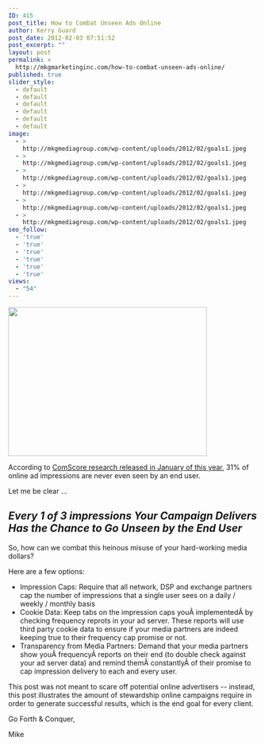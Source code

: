 ```yaml
---
ID: 415
post_title: How to Combat Unseen Ads Online
author: Kerry Guard
post_date: 2012-02-03 07:51:52
post_excerpt: ""
layout: post
permalink: >
  http://mkgmarketinginc.com/how-to-combat-unseen-ads-online/
published: true
slider_style:
  - default
  - default
  - default
  - default
  - default
  - default
image:
  - >
    http://mkgmediagroup.com/wp-content/uploads/2012/02/goals1.jpeg
  - >
    http://mkgmediagroup.com/wp-content/uploads/2012/02/goals1.jpeg
  - >
    http://mkgmediagroup.com/wp-content/uploads/2012/02/goals1.jpeg
  - >
    http://mkgmediagroup.com/wp-content/uploads/2012/02/goals1.jpeg
  - >
    http://mkgmediagroup.com/wp-content/uploads/2012/02/goals1.jpeg
  - >
    http://mkgmediagroup.com/wp-content/uploads/2012/02/goals1.jpeg
seo_follow:
  - 'true'
  - 'true'
  - 'true'
  - 'true'
  - 'true'
  - 'true'
views:
  - "54"
---
```

<p style="text-align: left;"><img class="alignleft size-full wp-image-417" title="goals" src="http://mkgmediagroup.com/wp-content/uploads/2012/02/goals.jpeg" alt="" width="400" height="300" /></p>
<p style="text-align: left;">According to <a href="http://www.comscore.com/Press_Events/Press_Releases/2012/1/comScore_Introduces_Validated_Campaign_Essentials" target="_blank">ComScore research released in January of this year</a>, 31% of online ad impressions are never even seen by an end user.</p>
<p style="text-align: left;">Let me be clear ...</p>

<h2 style="text-align: left;"><em>Every 1 of 3 impressions Your Campaign Delivers Has the Chance to Go Unseen by the End User</em></h2>
<p style="text-align: left;">So, how can we combat this heinous misuse of your hard-working media dollars?</p>
<p style="text-align: left;">Here are a few options:</p>

<ul style="text-align: left;">
	<li>Impression Caps: Require that all network, DSP and exchange partners cap the number of impressions that a single user sees on a daily / weekly / monthly basis</li>
	<li>Cookie Data: Keep tabs on the impression caps youÂ implementedÂ by checking frequency reprots in your ad server. These reports will use third party cookie data to ensure if your media partners are indeed keeping true to their frequency cap promise or not.</li>
	<li>Transparency from Media Partners: Demand that your media partners show youÂ frequencyÂ reports on their end (to double check against your ad server data) and remind themÂ constantlyÂ of their promise to cap impression delivery to each and every user.</li>
</ul>
<p style="text-align: left;">This post was not meant to scare off potential online advertisers -- instead, this post illustrates the amount of stewardship online campaigns require in order to generate successful results, which is the end goal for every client.</p>
<p style="text-align: left;">Go Forth &amp; Conquer,</p>
<p style="text-align: left;">Mike</p>